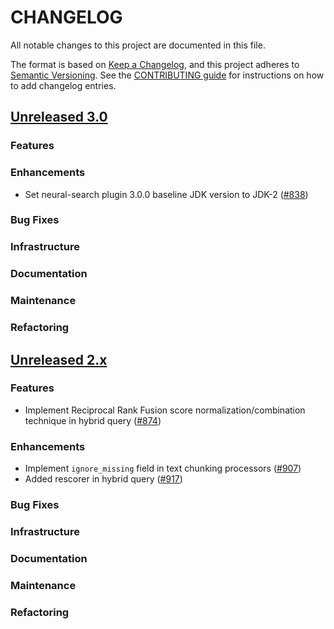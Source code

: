 # CHANGELOG
All notable changes to this project are documented in this file.

The format is based on [Keep a Changelog](https://keepachangelog.com/en/1.0.0/), and this project adheres to [Semantic Versioning](https://semver.org/spec/v2.0.0.html). See the [CONTRIBUTING guide](./CONTRIBUTING.md#Changelog) for instructions on how to add changelog entries.

## [Unreleased 3.0](https://github.com/opensearch-project/neural-search/compare/2.x...HEAD)
### Features
### Enhancements
- Set neural-search plugin 3.0.0 baseline JDK version to JDK-2 ([#838](https://github.com/opensearch-project/neural-search/pull/838))
### Bug Fixes
### Infrastructure
### Documentation
### Maintenance
### Refactoring

## [Unreleased 2.x](https://github.com/opensearch-project/neural-search/compare/2.17...2.x)
### Features
- Implement Reciprocal Rank Fusion score normalization/combination technique in hybrid query ([#874](https://github.com/opensearch-project/neural-search/pull/874))
### Enhancements
- Implement `ignore_missing` field in text chunking processors ([#907](https://github.com/opensearch-project/neural-search/pull/907))
- Added rescorer in hybrid query ([#917](https://github.com/opensearch-project/neural-search/pull/917))
### Bug Fixes
### Infrastructure
### Documentation
### Maintenance
### Refactoring
